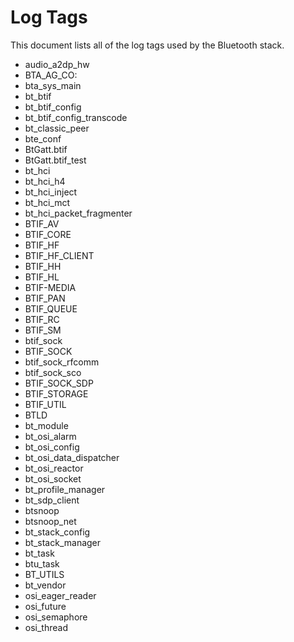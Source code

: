 Log Tags
===
This document lists all of the log tags used by the Bluetooth stack.

* audio_a2dp_hw
* BTA_AG_CO:
* bta_sys_main
* bt_btif
* bt_btif_config
* bt_btif_config_transcode
* bt_classic_peer
* bte_conf
* BtGatt.btif
* BtGatt.btif_test
* bt_hci
* bt_hci_h4
* bt_hci_inject
* bt_hci_mct
* bt_hci_packet_fragmenter
* BTIF_AV
* BTIF_CORE
* BTIF_HF
* BTIF_HF_CLIENT
* BTIF_HH
* BTIF_HL
* BTIF-MEDIA
* BTIF_PAN
* BTIF_QUEUE
* BTIF_RC
* BTIF_SM
* btif_sock
* BTIF_SOCK
* btif_sock_rfcomm
* btif_sock_sco
* BTIF_SOCK_SDP
* BTIF_STORAGE
* BTIF_UTIL
* BTLD
* bt_module
* bt_osi_alarm
* bt_osi_config
* bt_osi_data_dispatcher
* bt_osi_reactor
* bt_osi_socket
* bt_profile_manager
* bt_sdp_client
* btsnoop
* btsnoop_net
* bt_stack_config
* bt_stack_manager
* bt_task
* btu_task
* BT_UTILS
* bt_vendor
* osi_eager_reader
* osi_future
* osi_semaphore
* osi_thread
